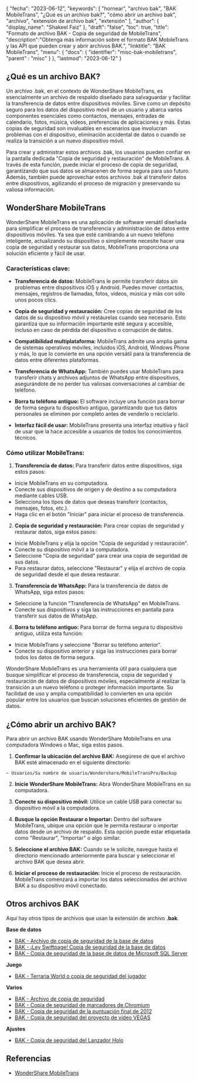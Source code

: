 {
"fecha": "2023-06-12",
  "keywords": [
"hornear",
"archivo bak",
"BAK MobileTrans",
"¿Qué es un archivo bak?",
"cómo abrir un archivo bak",
"archivo",
"extensión de archivo bak",
"extensión"
],
  "author": {
"display_name": "Shakeel Faiz"
},
"draft": "false",
"toc": true,
"title": "Formato de archivo BAK - Copia de seguridad de MobileTrans",
  "description":"Obtenga más información sobre el formato BAK MobileTrans y las API que pueden crear y abrir archivos BAK.",
"linktitle": "BAK MobileTrans",
  "menu": {
    "docs": {
      "identifier": "misc-bak-mobiletrans",
"parent" : "misc"
}
},
"lastmod": "2023-06-12"
}

## ¿Qué es un archivo BAK?

Un archivo .bak, en el contexto de WonderShare MobileTrans, es esencialmente un archivo de respaldo diseñado para salvaguardar y facilitar la transferencia de datos entre dispositivos móviles. Sirve como un depósito seguro para los datos del dispositivo móvil de un usuario y abarca varios componentes esenciales como contactos, mensajes, entradas de calendario, fotos, música, videos, preferencias de aplicaciones y más. Estas copias de seguridad son invaluables en escenarios que involucran problemas con el dispositivo, eliminación accidental de datos o cuando se realiza la transición a un nuevo dispositivo móvil.

Para crear y administrar estos archivos .bak, los usuarios pueden confiar en la pantalla dedicada "Copia de seguridad y restauración" de MobileTrans. A través de esta función, puede iniciar el proceso de copia de seguridad, garantizando que sus datos se almacenen de forma segura para uso futuro. Además, también puede aprovechar estos archivos .bak al transferir datos entre dispositivos, agilizando el proceso de migración y preservando su valiosa información.

## WonderShare MobileTrans

WonderShare MobileTrans es una aplicación de software versátil diseñada para simplificar el proceso de transferencia y administración de datos entre dispositivos móviles. Ya sea que esté cambiando a un nuevo teléfono inteligente, actualizando su dispositivo o simplemente necesite hacer una copia de seguridad y restaurar sus datos, MobileTrans proporciona una solución eficiente y fácil de usar.

### Características clave:

- **Transferencia de datos:** MobileTrans le permite transferir datos sin problemas entre dispositivos iOS y Android. Puedes mover contactos, mensajes, registros de llamadas, fotos, vídeos, música y más con sólo unos pocos clics.

- **Copia de seguridad y restauración:** Cree copias de seguridad de los datos de su dispositivo móvil y restáurelas cuando sea necesario. Esto garantiza que su información importante esté segura y accesible, incluso en caso de pérdida del dispositivo o corrupción de datos.

- **Compatibilidad multiplataforma:** MobileTrans admite una amplia gama de sistemas operativos móviles, incluidos iOS, Android, Windows Phone y más, lo que lo convierte en una opción versátil para la transferencia de datos entre diferentes plataformas.

- **Transferencia de WhatsApp:** También puedes usar MobileTrans para transferir chats y archivos adjuntos de WhatsApp entre dispositivos, asegurándote de no perder tus valiosas conversaciones al cambiar de teléfono.

- **Borra tu teléfono antiguo:** El software incluye una función para borrar de forma segura tu dispositivo antiguo, garantizando que tus datos personales se eliminen por completo antes de venderlo o reciclarlo.

- **Interfaz fácil de usar:** MobileTrans presenta una interfaz intuitiva y fácil de usar que la hace accesible a usuarios de todos los conocimientos técnicos.

### Cómo utilizar MobileTrans:

1. **Transferencia de datos:** Para transferir datos entre dispositivos, siga estos pasos:
- Inicie MobileTrans en su computadora.
- Conecte sus dispositivos de origen y de destino a su computadora mediante cables USB.
- Selecciona los tipos de datos que deseas transferir (contactos, mensajes, fotos, etc.).
- Haga clic en el botón "Iniciar" para iniciar el proceso de transferencia.

2. **Copia de seguridad y restauración:** Para crear copias de seguridad y restaurar datos, siga estos pasos:
- Inicie MobileTrans y elija la opción "Copia de seguridad y restauración".
- Conecte su dispositivo móvil a la computadora.
- Seleccione "Copia de seguridad" para crear una copia de seguridad de sus datos.
- Para restaurar datos, seleccione "Restaurar" y elija el archivo de copia de seguridad desde el que desea restaurar.

3. **Transferencia de WhatsApp:** Para la transferencia de datos de WhatsApp, siga estos pasos:
- Seleccione la función "Transferencia de WhatsApp" en MobileTrans.
- Conecte sus dispositivos y siga las instrucciones en pantalla para transferir sus datos de WhatsApp.

4. **Borra tu teléfono antiguo:** Para borrar de forma segura tu dispositivo antiguo, utiliza esta función:
- Inicie MobileTrans y seleccione "Borrar su teléfono anterior".
- Conecte su dispositivo anterior y siga las instrucciones para borrar todos los datos de forma segura.

WonderShare MobileTrans es una herramienta útil para cualquiera que busque simplificar el proceso de transferencia, copia de seguridad y restauración de datos de dispositivos móviles, especialmente al realizar la transición a un nuevo teléfono o proteger información importante. Su facilidad de uso y amplia compatibilidad lo convierten en una opción popular entre los usuarios que buscan soluciones eficientes de gestión de datos.

## ¿Cómo abrir un archivo BAK?

Para abrir un archivo BAK usando WonderShare MobileTrans en una computadora Windows o Mac, siga estos pasos.

1. **Confirmar la ubicación del archivo BAK:** Asegúrese de que el archivo BAK esté almacenado en el siguiente directorio:

```
~ Usuarios/Su nombre de usuario/Wondershare/MobileTransPro/Backup
```

2. **Inicie WonderShare MobileTrans:** Abra WonderShare MobileTrans en su computadora.

3. **Conecte su dispositivo móvil:** Utilice un cable USB para conectar su dispositivo móvil a la computadora.

4. **Busque la opción Restaurar o Importar:** Dentro del software MobileTrans, ubique una opción que le permita restaurar o importar datos desde un archivo de respaldo. Esta opción puede estar etiquetada como "Restaurar", "Importar" o algo similar.

5. **Seleccione el archivo BAK:** Cuando se le solicite, navegue hasta el directorio mencionado anteriormente para buscar y seleccionar el archivo BAK que desea abrir.

6. **Iniciar el proceso de restauración:** Inicie el proceso de restauración. MobileTrans comenzará a importar los datos seleccionados del archivo BAK a su dispositivo móvil conectado.

## Otros archivos BAK

Aquí hay otros tipos de archivos que usan la extensión de archivo **.bak**.

**Base de datos**
- [BAK - Archivo de copia de seguridad de la base de datos](/es/database/bak/)
- [BAK - ¡Ley Swiftpage! Copia de seguridad de la base de datos](/es/database/bak-act/)
- [BAK - Copia de seguridad de la base de datos de Microsoft SQL Server](/es/database/bak-sqlserver/)

**Juego**
- [BAK - Terraria World o copia de seguridad del jugador](/es/game/bak-terraria/)

**Varios**
- [BAK - Archivo de copia de seguridad](/es/misc/bak-backup/)
- [BAK - Copia de seguridad de marcadores de Chromium](/es/misc/bak-chromium/)
- [BAK - Copia de seguridad de la puntuación final de 2012](/es/misc/bak-finale/)
- [BAK - Copia de seguridad del proyecto de vídeo VEGAS](/es/misc/bak-vegas/)

**Ajustes**
- [BAK - Copia de seguridad del Lanzador Holo](/es/settings/bak-holo/)

## Referencias
* [WonderShare MobileTrans](https://mobiletrans.wondershare.com/)
